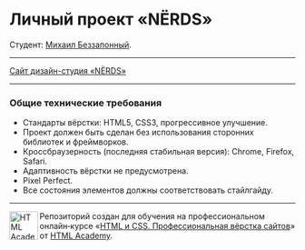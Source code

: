 # Личный проект «NЁRDS»

Студент: [Михаил Беззапонный](https://up.htmlacademy.ru/htmlcss/33/user/782277).

---

[Сайт дизайн-студия «NЁRDS»](https://michaelbezz.github.io/782277-nerds/)

---

### Общие технические требования

* Стандарты вёрстки: HTML5, CSS3, прогрессивное улучшение.
* Проект должен быть сделан без использования сторонних библиотек и фреймворков.
* Кроссбраузерность (последняя стабильная версия): Chrome, Firefox, Safari.
* Адаптивность вёрстки не предусмотрена.
* Pixel Perfect.
* Все состояния элементов должны соответствовать стайлгайду.

---

<a href="https://htmlacademy.ru/intensive/htmlcss"><img align="left" width="50" height="50" alt="HTML Academy" src="https://up.htmlacademy.ru/static/img/intensive/htmlcss/logo-for-github-2.png"></a>

Репозиторий создан для обучения на профессиональном онлайн‑курсе «[HTML и CSS. Профессиональная вёрстка сайтов](https://htmlacademy.ru/intensive/htmlcss)» от [HTML Academy](https://htmlacademy.ru).
